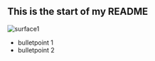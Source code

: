 ## This is the start of my README

![surface1](https://user-images.githubusercontent.com/14967456/112670971-fa61f000-8e37-11eb-8500-7796cab312f8.png)

- bulletpoint 1
- bulletpoint 2
